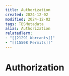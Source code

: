 ```yaml
---
title: Authorization
created: 2024-12-02
modified: 2024-12-02
tags: TBSMetadata
alias: Authorization
relatedTerm:
- "[[21291 Warrants]]"
- "[[15508 Permits]]"
---
```

# Authorization
